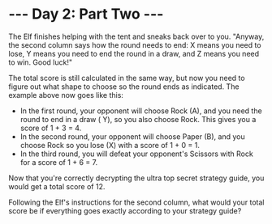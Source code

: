 # --- Day 2: Part Two ---

The Elf finishes helping with the tent and sneaks back over to you. "Anyway, the second column says
how the round needs to end: X means you need to lose, Y means you need to end the round in a draw,
and Z means you need to win. Good luck!"

The total score is still calculated in the same way, but now you need to figure out what shape to
choose so the round ends as indicated. The example above now goes like this:

- In the first round, your opponent will choose Rock (A), and you need the round to end in a draw (
  Y), so you also choose Rock. This gives you a score of 1 + 3 = 4.
- In the second round, your opponent will choose Paper (B), and you choose Rock so you lose (X) with
  a score of 1 + 0 = 1.
- In the third round, you will defeat your opponent's Scissors with Rock for a score of 1 + 6 = 7.

Now that you're correctly decrypting the ultra top secret strategy guide, you would get a total
score of 12.

Following the Elf's instructions for the second column, what would your total score be if everything
goes exactly according to your strategy guide?
